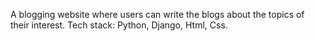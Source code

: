 A blogging website where users can write the blogs about the topics of their interest.
Tech stack: Python, Django, Html, Css.
